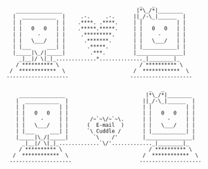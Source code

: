                                                _   _
       _______________                        |*\_/*|________
      |  ___________  |     .-.     .-.      ||_/-\_|______  |
      | |           | |    .****. .****.     | |           | |
      | |   0   0   | |    .*****.*****.     | |   0   0   | |
      | |     -     | |     .*********.      | |     -     | |
      | |   \___/   | |      .*******.       | |   \___/   | |
      | |___     ___| |       .*****.        | |___________| |
      |_____|\_/|_____|        .***.         |_______________|
        _|__|/ \|_|_.............*.............._|________|_
       / ********** \                          / ********** \
     /  ************  \                      /  ************  \
    --------------------                    --------------------

                                                  _   _
        _______________                          |*\_/*|________
       |  ___________  |                        ||_/-\_|______  |
       | |           | |                        | |           | |
       | |   0   0   | |                        | |   0   0   | |
       | |     -     | |       /~`~\/~`~\.      | |     -     | |
       | |   \___/   | |      (  E-mail  )      | |   \___/   | |
       | |___     ___| |      `\ Cuddle /       | |___________| |
       |_____|\_/|_____|        `\    /'        |_______________|
         _|__|/ \|_|_.............`\/'............._|________|_
        / ********** \                            / ********** \
      /  ************  \                        /  ************  \
     --------------------                      --------------------